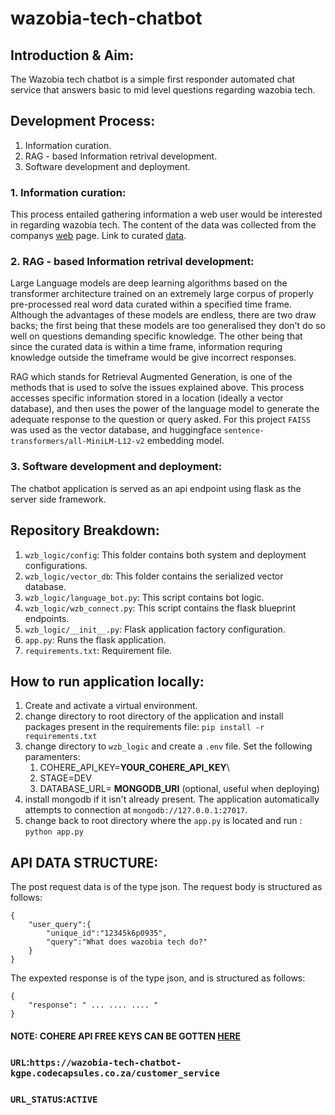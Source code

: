 # wazobia-tech-chatbot

## Introduction & Aim:
The Wazobia tech chatbot is a simple first responder automated chat service that answers basic to mid level questions regarding wazobia tech.

## Development Process:
1.  Information curation.
2.  RAG - based Information retrival development.
3.  Software development and deployment.

### 1. Information curation:
This process entailed gathering information a web user would be interested in regarding wazobia tech. The content of the data was collected from the companys [web](https://wazobia.tech/) page. Link to curated [data](https://docs.google.com/document/d/1HkT6knWZ0iBJz_eZp8dHf4sTrX0fYld8-NQ4RpdeH4k/edit?usp=sharing).

### 2. RAG - based Information retrival development:
Large Language models are deep learning algorithms based on the transformer architecture trained on an extremely large corpus of properly pre-processed real word data curated within a specified time frame. Although
the advantages of these models are endless, there are two draw backs; the first being that these models are too generalised they don't do so well on questions demanding specific knowledge. The other being that since
the curated data is within a time frame, information requring knowledge outside the timeframe would be give incorrect responses.

RAG which stands for Retrieval Augmented Generation, is one of the methods that is used to solve the issues explained above. This process accesses specific information stored in a location (ideally a vector database), and then uses the power of the 
language model to generate the adequate response to the question or query asked. For this project  ```FAISS``` was used as the vector database, and huggingface ```sentence-transformers/all-MiniLM-L12-v2``` embedding model.

### 3. Software development and deployment:
The chatbot application is served as an api endpoint using flask as the server side framework.

## Repository Breakdown:
1. ```wzb_logic/config```: This folder contains both system and deployment configurations.
2. ```wzb_logic/vector_db```: This folder contains the serialized vector database.
3. ```wzb_logic/language_bot.py```: This script contains bot logic.
4. ```wzb_logic/wzb_connect.py```: This script contains the flask blueprint endpoints.
5. ```wzb_logic/__init__.py```: Flask application factory configuration.
6. ```app.py```: Runs the flask application.
7. ```requirements.txt```: Requirement file.

## How to run application locally:
1. Create and activate a virtual environment.
2. change directory to root directory of the application and install packages present in the requirements file: ```pip install -r requirements.txt```
3. change directory to  ```wzb_logic``` and create a ```.env``` file. Set the following paramenters:
   1. COHERE_API_KEY=__YOUR_COHERE_API_KEY__\
   2. STAGE=DEV
   3. DATABASE_URL= __MONGODB_URI__ (optional, useful when deploying)
5. install mongodb if it isn't already present. The application automatically attempts to connection at ```mongodb://127.0.0.1:27017```.
6. change back to root directory where the ```app.py``` is located and run : ```python app.py```

## API DATA STRUCTURE:
The post request data is of the type json. The request body is structured as follows:
```
{
    "user_query":{
        "unique_id":"12345k6p0935",
        "query":"What does wazobia tech do?"
    }
}
```
The expexted response is of the type json, and is structured as follows:
```
{
    "response": " ... .... .... "
}
```

#### NOTE: COHERE API FREE KEYS CAN BE GOTTEN [HERE](https://dashboard.cohere.ai/api-keys) 

### ```URL```:```https://wazobia-tech-chatbot-kgpe.codecapsules.co.za/customer_service```
### ```URL_STATUS```:```ACTIVE```
